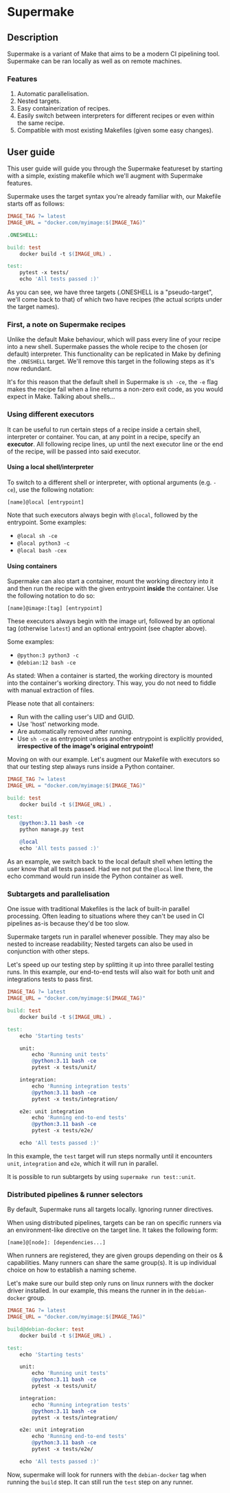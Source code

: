 # Supermake
## Description
Supermake is a variant of Make that aims to be a modern CI pipelining tool. Supermake can be ran locally as well as on remote machines.

### Features
1. Automatic parallelisation.
2. Nested targets.
3. Easy containerization of recipes.
4. Easily switch between interpreters for different recipes or even within the same recipe.
5. Compatible with most existing Makefiles (given some easy changes).


## User guide
This user guide will guide you through the Supermake featureset by starting with a simple, existing makefile which we'll augment with Supermake features.

Supermake uses the target syntax you're already familiar with, our Makefile starts off as follows:

```Makefile
IMAGE_TAG ?= latest
IMAGE_URL = "docker.com/myimage:$(IMAGE_TAG)"

.ONESHELL:

build: test
	docker build -t $(IMAGE_URL) .

test:
	pytest -x tests/
	echo 'All tests passed :)'
```

As you can see, we have three targets (.ONESHELL is a "pseudo-target", we'll come back to that) of which two have recipes (the actual scripts under the target names).

### First, a note on Supermake recipes
Unlike the default Make behaviour, which will pass every line of your recipe into a new shell. Supermake passes the whole recipe to the chosen (or default) interpreter. This functionality can be replicated in Make by defining the `.ONESHELL` target. We'll remove this target in the following steps as it's now redundant.

It's for this reason that the default shell in Supermake is `sh -ce`, the `-e` flag makes the recipe fail when a line returns a non-zero exit code, as you would expect in Make. Talking about shells...

### Using different executors
It can be useful to run certain steps of a recipe inside a certain shell, interpreter or container. You can, at any point in a recipe, specify an **executor**. All following recipe lines, up until the next executor line or the end of the recipe, will be passed into said executor.

#### Using a local shell/interpreter
To switch to a different shell or interpreter, with optional arguments (e.g. `-ce`), use the following notation:

```
[name]@local [entrypoint]
```

Note that such executors always begin with `@local`, followed by the entrypoint. Some examples:
- `@local sh -ce`
- `@local python3 -c`
- `@local bash -cex`


#### Using containers

Supermake can also start a container, mount the working directory into it and then run the recipe with the given entrypoint **inside** the container. Use the following notation to do so:

```
[name]@image:[tag] [entrypoint]
```

These executors always begin with the image url, followed by an optional tag (otherwise `latest`) and an optional entrypoint (see chapter above).

Some examples:
- `@python:3 python3 -c`
- `@debian:12 bash -ce`

As stated: When a container is started, the working directory is mounted into the container's working directory. This way, you do not need to fiddle with manual extraction of files.

Please note that all containers:
- Run with the calling user's UID and GUID.
- Use 'host' networking mode.
- Are automatically removed after running.
- Use `sh -ce` as entrypoint unless another entrypoint is explicitly provided, **irrespective of the image's original entrypoint!**

Moving on with our example. Let's augment our Makefile with executors so that our testing step always runs inside a Python container.
```Makefile
IMAGE_TAG ?= latest
IMAGE_URL = "docker.com/myimage:$(IMAGE_TAG)"

build: test
	docker build -t $(IMAGE_URL) .

test:
	@python:3.11 bash -ce
	python manage.py test

	@local
	echo 'All tests passed :)'
```

As an example, we switch back to the local default shell when letting the user know that all tests passed. Had we not put the `@local` line there, the echo command would run inside the Python container as well.

### Subtargets and parallelisation
One issue with traditional Makefiles is the lack of built-in parallel processing. Often leading to situations where they can't be used in CI pipelines as-is because they'd be too slow.

Supermake targets run in parallel whenever possible. They may also be nested to increase readability; Nested targets can also be used in conjunction with other steps.

Let's speed up our testing step by splitting it up into three parallel testing runs. In this example, our end-to-end tests will also wait for both unit and integrations tests to pass first.
```Makefile
IMAGE_TAG ?= latest
IMAGE_URL = "docker.com/myimage:$(IMAGE_TAG)"

build: test
	docker build -t $(IMAGE_URL) .

test:
	echo 'Starting tests'

	unit:
		echo 'Running unit tests'
		@python:3.11 bash -ce
		pytest -x tests/unit/

	integration:
		echo 'Running integration tests'
		@python:3.11 bash -ce
		pytest -x tests/integration/

	e2e: unit integration
		echo 'Running end-to-end tests'
		@python:3.11 bash -ce
		pytest -x tests/e2e/

	echo 'All tests passed :)'
```

In this example, the `test` target will run steps normally until it encounters `unit`, `integration` and `e2e`, which it will run in parallel.

It is possible to run subtargets by using `supermake run test::unit`.

### Distributed pipelines & runner selectors
By default, Supermake runs all targets locally. Ignoring runner directives.

When using distributed pipelines, targets can be ran on specific runners via an environment-like directive on the target line. It takes the following form:

```
[name]@[node]: [dependencies...]
```

When runners are registered, they are given groups depending on their os & capabilities. Many runners can share the same group(s). It is up individual choice on how to establish a naming scheme.

Let's make sure our build step only runs on linux runners with the docker driver installed. In our example, this means the runner in in the `debian-docker` group.

```Makefile
IMAGE_TAG ?= latest
IMAGE_URL = "docker.com/myimage:$(IMAGE_TAG)"

build@debian-docker: test
	docker build -t $(IMAGE_URL) .

test:
	echo 'Starting tests'

	unit:
		echo 'Running unit tests'
		@python:3.11 bash -ce
		pytest -x tests/unit/

	integration:
		echo 'Running integration tests'
		@python:3.11 bash -ce
		pytest -x tests/integration/

	e2e: unit integration
		echo 'Running end-to-end tests'
		@python:3.11 bash -ce
		pytest -x tests/e2e/

	echo 'All tests passed :)'
```

Now, supermake will look for runners with the `debian-docker` tag when running the `build` step. It can still run the `test` step on any runner.
